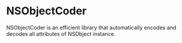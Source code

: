 # NSObjectCoder
NSObjectCoder is an efficient library that automatically encodes and decodes all attributes of NSObject instance.
